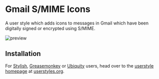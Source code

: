 Gmail S/MIME Icons
==================

A user style which adds icons to messages in Gmail which have been digitally signed or encrypted using S/MIME.

![preview](https://github.com/jasonkarns/userstyles/raw/master/gmail_smime_icons/before-after.png)

Installation
------------

For [Stylish](https://addons.mozilla.org/en-US/firefox/addon/2108), [Greasemonkey](https://addons.mozilla.org/en-US/firefox/addon/748) or [Ubiquity](https://addons.mozilla.org/en-US/firefox/addon/9527) users, head over to the [userstyle homepage](http://userstyles.org/styles/14323) at [userstyles.org](http://userstyles.org).